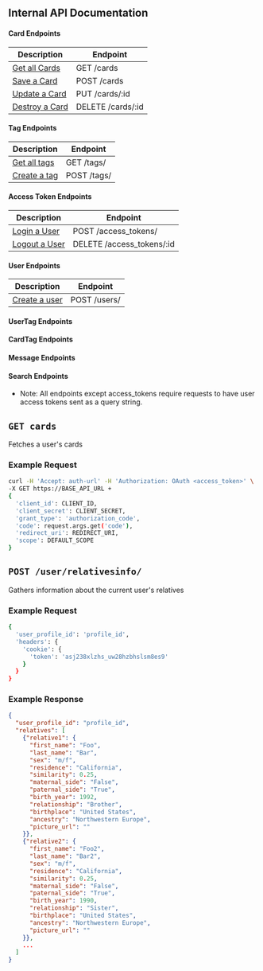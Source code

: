 ## Internal API Documentation
#### Card Endpoints
|Description|Endpoint|
|---|---|
|[Get all Cards](#get-cards)|GET /cards|
|[Save a Card](#post-cards)|POST /cards|
|[Update a Card](#put-cards-id)|PUT /cards/:id|
|[Destroy a Card](#delete-cards-id)|DELETE /cards/:id|

#### Tag Endpoints
|Description|Endpoint|
|---|---|
|[Get all tags](#get-tags)|GET /tags/|
|[Create a tag](#post-tags)|POST /tags/|

#### Access Token Endpoints
|Description|Endpoint|
|---|---|
|[Login a User](#post-access_tokens)|POST /access_tokens/|
|[Logout a User](#delete-access_tokens-id)|DELETE /access_tokens/:id|

#### User Endpoints
|Description|Endpoint|
|---|---|
|[Create a user](#post-access_tokens)|POST /users/|


#### UserTag Endpoints

#### CardTag Endpoints

#### Message Endpoints

#### Search Endpoints

* Note: All endpoints except access_tokens require requests to have user access tokens sent as a query string.

## `GET cards`

Fetches a user's cards

### Example Request
```bash
curl -H 'Accept: auth-url' -H 'Authorization: OAuth <access_token>' \
-X GET https://BASE_API_URL + 
{
  'client_id': CLIENT_ID,
  'client_secret': CLIENT_SECRET,
  'grant_type': 'authorization_code',
  'code': request.args.get('code'),
  'redirect_uri': REDIRECT_URI,
  'scope': DEFAULT_SCOPE
}
```


## `POST /user/relativesinfo/`

Gathers information about the current user's relatives

### Example Request
```bash
{
  'user_profile_id': 'profile_id',
  'headers': {
    'cookie': {
      'token': 'asj238xlzhs_uw28hzbhslsm8es9'
    }
  }
}
```

### Example Response
```json
{
  "user_profile_id": "profile_id",
  "relatives": [
    {"relative1": {
      "first_name": "Foo",
      "last_name": "Bar",
      "sex": "m/f",
      "residence": "California",
      "similarity": 0.25,
      "maternal_side": "False",
      "paternal_side": "True",
      "birth_year": 1992,
      "relationship": "Brother",
      "birthplace": "United States",
      "ancestry": "Northwestern Europe",
      "picture_url": ""
    }},
    {"relative2": {
      "first_name": "Foo2",
      "last_name": "Bar2",
      "sex": "m/f",
      "residence": "California",
      "similarity": 0.25,
      "maternal_side": "False",
      "paternal_side": "True",
      "birth_year": 1990,
      "relationship": "Sister",
      "birthplace": "United States",
      "ancestry": "Northwestern Europe",
      "picture_url": ""
    }},
    ...
  ]
}
```
